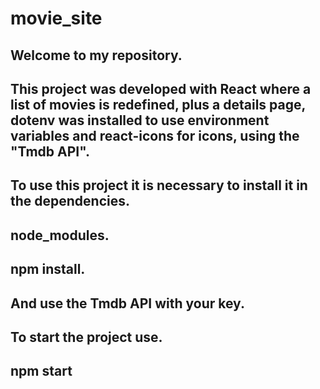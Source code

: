 # movie_site
<h2> Welcome to my repository.
<h2> This project was developed with React where a list of movies is redefined, plus a details page,
dotenv was installed to use environment variables and react-icons for icons, using the "Tmdb API".

<h2> To use this project it is necessary to install  it in the dependencies.
<h2> node_modules.
<h2> npm install.
<h2> And use the Tmdb API with your key.
<h2> To start the project use.
<h2> npm start
